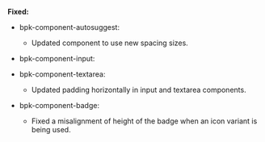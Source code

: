 **Fixed:**

- bpk-component-autosuggest:
  - Updated component to use new spacing sizes.

- bpk-component-input:
- bpk-component-textarea:
  - Updated padding horizontally in input and textarea components.

- bpk-component-badge:
  - Fixed a misalignment of height of the badge when an icon variant is being used.
